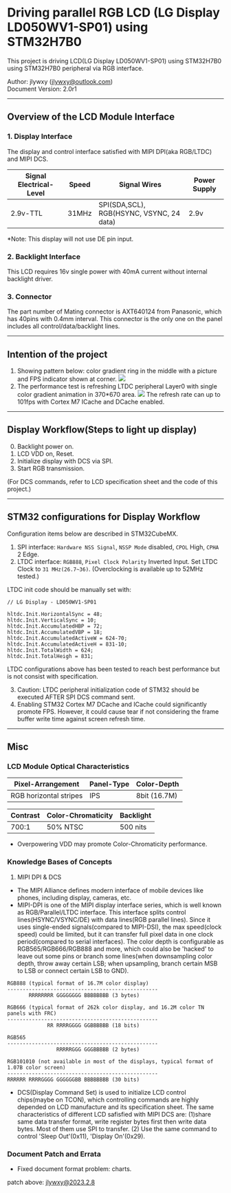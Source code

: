 # Driving parallel RGB LCD (LG Display LD050WV1-SP01) using STM32H7B0

This project is driving LCD(LG Display LD050WV1-SP01) using STM32H7B0 using STM32H7B0 peripheral via RGB interface.

Author: jlywxy (jlywxy@outlook.com)<br>
Document Version: 2.0r1
- --

## Overview of the LCD Module Interface 

### 1. Display Interface

The display and control interface satisfied with MIPI DPI(aka RGB/LTDC) and MIPI DCS.

|Signal Electrical-Level       | Speed      | Signal Wires|Power Supply
|-----------------------|------------|---------------|-|
|2.9v-TTL | 31MHz | SPI(SDA,SCL), RGB(HSYNC, VSYNC, 24 data)|2.9v|


*Note: This display will not use DE pin input.

### 2. Backlight Interface

This LCD requires 16v single power with 40mA current without internal backlight driver. 

### 3. Connector

The part number of Mating connector is AXT640124 from Panasonic, which has 40pins with 0.4mm interval.
This connector is the only one on the panel includes all control/data/backlight lines.
- --

## Intention of the project
1. Showing pattern below: color gradient ring in the middle with a picture and FPS indicator shown at corner.
![](demo3.png)
2. The performance test is refreshing LTDC peripheral Layer0 with single color gradient animation in 370*670 area. 
![](fps.png)
The refresh rate can up to 101fps with Cortex M7 ICache and DCache enabled.
- --

## Display Workflow(Steps to light up display)

0. Backlight power on.
1. LCD VDD on, Reset.
2. Initialize display with DCS via SPI.
3. Start RGB transmission.

(For DCS commands, refer to LCD specification sheet and the code of this project.)
- --

## STM32 configurations for Display Workflow

Configuration items below are described in STM32CubeMX.
1. SPI interface: `Hardware NSS Signal`, `NSSP Mode` disabled, `CPOL` High, `CPHA` 2 Edge.
2. LTDC interface: `RGB888`, `Pixel Clock Polarity` Inverted Input. Set LTDC Clock to `31 MHz(26.7~36)`. (Overclocking is available up to 52MHz tested.)

LTDC init code should be manually set with:
```
// LG Display - LD050WV1-SP01

hltdc.Init.HorizontalSync = 48;
hltdc.Init.VerticalSync = 10;
hltdc.Init.AccumulatedHBP = 72;
hltdc.Init.AccumulatedVBP = 18;
hltdc.Init.AccumulatedActiveW = 624-70;
hltdc.Init.AccumulatedActiveH = 831-10;
hltdc.Init.TotalWidth = 624;
hltdc.Init.TotalHeigh = 831;
```
LTDC configurations above has been tested to reach best performance but is not consist with specification. 

3. Caution: LTDC peripheral initialization code of STM32 should be executed AFTER SPI DCS command sent.
4. Enabling STM32 Cortex M7 DCache and ICache could significantly promote FPS. However, it could cause tear if not considering the frame buffer write time against screen refresh time.

- --

## Misc

### LCD Module Optical Characteristics

|Pixel-Arrangement      | Panel-Type | Color-Depth
|-----------------------|------------|--------------
RGB horizontal stripes | IPS        | 8bit (16.7M)


|Contrast | Color-Chromaticity | Backlight
|---------|--------------------|--------------------
|700:1    | 50% NTSC           | 500 nits

* Overpowering VDD may promote Color-Chromaticity performance.

### Knowledge Bases of Concepts

1. MIPI DPI & DCS

* The MIPI Alliance defines modern interface of mobile devices like phones, including display, cameras, etc. 
* MIPI-DPI is one of the MIPI display interface series, which is well known as RGB/Parallel/LTDC interface. This interface splits control lines(HSYNC/VSYNC/DE) with data lines(RGB parallel lines). Since it uses single-ended signals(compared to MIPI-DSI), the max speed(clock speed) could be limited, but it can transfer full pixel data in one clock period(compared to serial interfaces). The color depth is configurable as RGB565/RGB666/RGB888 and more, which could also be 'hacked' to leave out some pins or branch some lines(when downsampling color depth, throw away certain LSB; when upsampling, branch certain MSB to LSB or connect certain LSB to GND).
```
RGB888 (typical format of 16.7M color display)
-------------------------------------------------
       RRRRRRRR GGGGGGGG BBBBBBBB (3 bytes)

RGB666 (typical format of 262k color display, and 16.2M color TN panels with FRC)
-------------------------------------------------
             RR RRRRGGGG GGBBBBBB (18 bits)

RGB565
-------------------------------------------------
                RRRRRGGG GGGBBBBB (2 bytes)

RGB101010 (not available in most of the displays, typical format of 1.07B color screen)
-------------------------------------------------
RRRRRR RRRRGGGG GGGGGGBB BBBBBBBB (30 bits)
```
* DCS(Display Command Set) is used to initialize LCD control chips(maybe on TCON), which controlling commands are highly depended on LCD manufacture and its specification sheet.
The same characteristics of different LCD safisfied with MIPI DCS are: (1)share same data transfer format, write register bytes first then write data bytes. Most of them use SPI to transfer. (2) Use the same command to control 'Sleep Out'(0x11), 'Display On'(0x29).



### Document Patch and Errata

* Fixed document format problem: charts.<br>

patch above: jlywxy@2023.2.8<br>